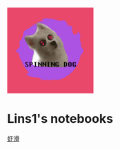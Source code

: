 <p>
<img src="./SPINNING%20DOG.jpg" width="200" height="200"/>
</p>

<h1>Lins1's notebooks</h1>

[虾滑](#lins1-notebooks)

